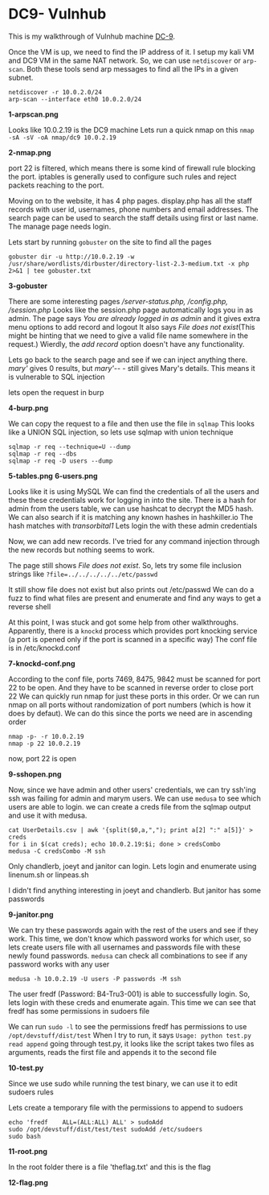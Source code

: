 # DC9- Vulnhub

This is my walkthrough of Vulnhub machine [DC-9](https://www.vulnhub.com/?q=DC-9).  

Once the VM is up, we need to find the IP address of it. I setup my kali VM and DC9 VM in the same NAT network. So, we can use `netdiscover` or `arp-scan`. Both these tools send arp messages to find all the IPs in a given subnet.
```
netdiscover -r 10.0.2.0/24
arp-scan --interface eth0 10.0.2.0/24
```
**1-arpscan.png**

Looks like 10.0.2.19 is the DC9 machine
Lets run a quick nmap on this
`nmap -sA -sV -oA nmap/dc9 10.0.2.19`

**2-nmap.png**

port 22 is filtered, which means there is some kind of firewall rule blocking the port. iptables is generally used to configure such rules and reject packets reaching to the port.

Moving on to the website, it has 4 php pages. display.php has all the staff records with user id, usernames, phone numbers and email addresses. The search page can be used to search the staff details using first or last name. The manage page needs login.

Lets start by running `gobuster` on the site to find all the pages
```
gobuster dir -u http://10.0.2.19 -w /usr/share/wordlists/dirbuster/directory-list-2.3-medium.txt -x php 2>&1 | tee gobuster.txt
```
**3-gobuster**

There are some interesting pages */server-status.php, /config.php, /session.php*
Looks like the session.php page automatically logs you in as admin.
The page says *You are already logged in as admin* and it gives extra menu options to add record and logout
It also says *File does not exist*(This might be hinting that we need to give a valid file name somewhere in the request.)
Wierdly, the *add record* option doesn't have any functionality.

Lets go back to the search page and see if we can inject anything there.
*mary'* gives 0 results, but *mary'-- -* still gives Mary's details. This means it is vulnerable to SQL injection

lets open the request in burp

**4-burp.png**

We can copy the request to a file and then use the file in `sqlmap`
This looks like a UNION SQL injection, so lets use sqlmap with union technique
```
sqlmap -r req --technique=U --dump
sqlmap -r req --dbs
sqlmap -r req -D users --dump
```
**5-tables.png**
**6-users.png**

Looks like it is using MySQL
We can find the credentials of all the users and these these credentials work for logging in into the site.
There is a hash for admin from the users table, we can use hashcat to decrypt the MD5 hash. We can also search if it is matching any known hashes in hashkiller.io
The hash matches with *transorbital1*
Lets login the with these admin credentials

Now, we can add new records. I've tried for any command injection through the new records but nothing seems to work.

The page still shows *File does not exist*. So, lets try some file inclusion strings like
 `?file=../../../../../etc/passwd`

It still show file does not exist but also prints out /etc/passwd
We can do a fuzz to find what files are present and enumerate and find any ways to get a reverse shell

At this point, I was stuck and got some help from other walkthroughs.
Apparently, there is a `knockd` process which provides port knocking service (a port is opened only if the port is scanned in a specific way)
The conf file is in /etc/knockd.conf

**7-knockd-conf.png**

According to the conf file, ports 7469, 8475, 9842 must be scanned for port 22 to be open. And they have to be scanned in reverse order to close port 22
We can quickly run nmap for just these ports in this order.
Or we can run nmap on all ports without randomization of port numbers (which is how it does by defaut). We can do this since the ports we need are in ascending order
```
nmap -p- -r 10.0.2.19
nmap -p 22 10.0.2.19
```
now, port 22 is open

**9-sshopen.png**

Now, since we have admin and other users' credentials, we can try ssh'ing
ssh was failing for admin and marym users. We can use `medusa` to see which users are able to login. we can create a creds file from the sqlmap output and use it with medusa.
```
cat UserDetails.csv | awk '{split($0,a,","); print a[2] ":" a[5]}' > creds
for i in $(cat creds); echo 10.0.2.19:$i; done > credsCombo
medusa -C credsCombo -M ssh
```
Only chandlerb, joeyt and janitor can login. Lets login and enumerate using linenum.sh or linpeas.sh

I didn't find anything interesting in joeyt and chandlerb. But janitor has some passwords

**9-janitor.png**

We can try these passwords again with the rest of the users and see if they work. This time, we don't know which password works for which user, so lets create users file with all usernames and passwords file with these newly found passwords. `medusa` can check all combinations to see if any password works with any user
```
medusa -h 10.0.2.19 -U users -P passwords -M ssh
```
The user fredf (Password: B4-Tru3-001) is able to successfully login. So, lets login with these creds and enumerate again. This time we can see that fredf has some permissions in sudoers file

We can run `sudo -l` to see the permissions
fredf has permissions to use `/opt/devstuff/dist/test`
When I try to run, it says  `Usage: python test.py read append`
going through test.py, it looks like the script takes two files as arguments, reads the first file and appends it to the second file

**10-test.py**

Since we use sudo while running the test binary, we can use it to edit sudoers rules

Lets create a temporary file with the permissions to append to sudoers
```
echo 'fredf	   ALL=(ALL:ALL) ALL' > sudoAdd
sudo /opt/devstuff/dist/test/test sudoAdd /etc/sudoers
sudo bash
```
**11-root.png**

In the root folder there is a file 'theflag.txt' and this is the flag

**12-flag.png**
